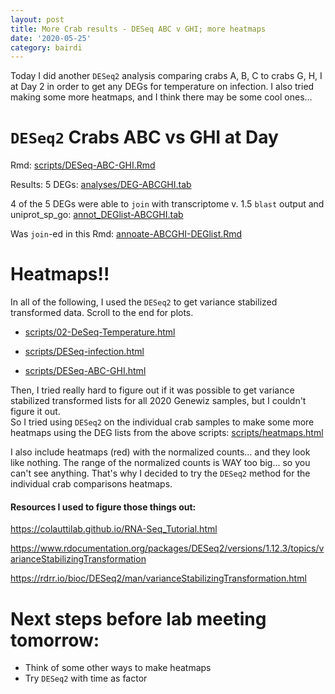 ```yaml
---
layout: post
title: More Crab results - DESeq ABC v GHI; more heatmaps
date: '2020-05-25'
category: bairdi
---
```

Today I did another `DESeq2` analysis comparing crabs A, B, C to crabs G, H, I at Day 2 in order to get any DEGs for temperature on infection. 
I also tried making some more heatmaps, and I think there may be some cool ones... 

# `DESeq2` Crabs ABC vs GHI at Day
Rmd: [scripts/DESeq-ABC-GHI.Rmd](https://github.com/RobertsLab/paper-crab/blob/master/scripts/DESeq-ABC-GHI.Rmd)

Results: 5 DEGs: [analyses/DEG-ABCGHI.tab](https://github.com/RobertsLab/paper-crab/blob/master/analyses/DEG-ABCGHI.tab) 

4 of the 5 DEGs were able to `join` with transcriptome v. 1.5 `blast` output and uniprot_sp_go: [annot_DEGlist-ABCGHI.tab](https://github.com/RobertsLab/paper-crab/blob/master/analyses/annot_DEGlist-ABCGHI.tab)

Was `join`-ed in this Rmd: [annoate-ABCGHI-DEGlist.Rmd](https://github.com/RobertsLab/paper-crab/blob/master/scripts/annoate-ABCGHI-DEGlist.Rmd)

# Heatmaps!!

In all of the following, I used the `DESeq2` to get variance stabilized transformed data. Scroll to the end for plots.  

- [scripts/02-DeSeq-Temperature.html](https://htmlpreview.github.io/?https://github.com/RobertsLab/paper-crab/blob/master/scripts/02-DeSeq-Temperature.html 
)

- [scripts/DESeq-infection.html](https://htmlpreview.github.io/?https://github.com/RobertsLab/paper-crab/blob/master/scripts/DESeq-infection.html)

- [scripts/DESeq-ABC-GHI.html](https://htmlpreview.github.io/?https://github.com/RobertsLab/paper-crab/blob/master/scripts/DESeq-ABC-GHI.html)

Then, I tried really hard to figure out if it was possible to get variance stabilized transformed lists for all 2020 Genewiz samples, but I couldn't figure it out.     
So I tried using `DESeq2` on the individual crab samples to make some more heatmaps using the DEG lists from the above scripts: [scripts/heatmaps.html](https://htmlpreview.github.io/?https://github.com/RobertsLab/paper-crab/blob/master/scripts/heatmaps.html)

I also include heatmaps (red) with the normalized counts... and they look like nothing. The range of the normalized counts is WAY too big... so you can't see anything. That's why I decided to try the `DESeq2` method for the individual crab comparisons heatmaps.

#### Resources I used to figure those things out:     

https://colauttilab.github.io/RNA-Seq_Tutorial.html  

https://www.rdocumentation.org/packages/DESeq2/versions/1.12.3/topics/varianceStabilizingTransformation    

https://rdrr.io/bioc/DESeq2/man/varianceStabilizingTransformation.html 

# Next steps before lab meeting tomorrow:
- Think of some other ways to make heatmaps
- Try `DESeq2` with time as factor
